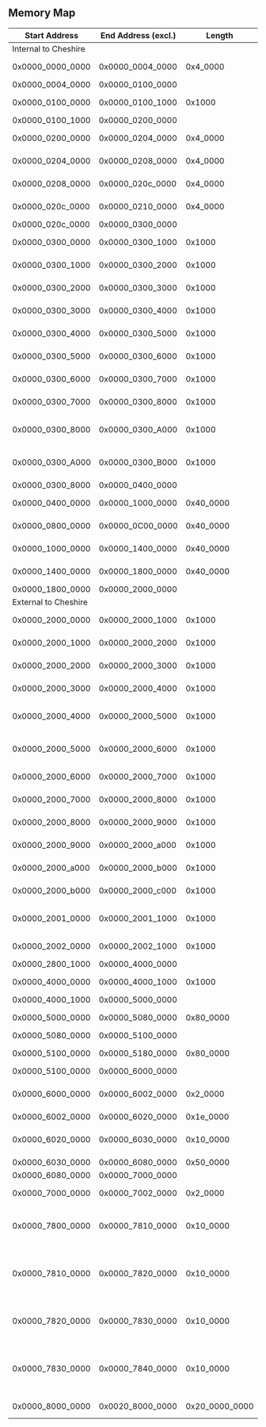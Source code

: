 ## Memory Map

| Start Address        | End Address (excl.) | Length         | Size    | Region       | Device                                  |
| -------------------- | ------------------- | -------------- | ------- | ------------ | --------------------------------------- |
| Internal to Cheshire |                     |                |         |              |
| 0x0000_0000_0000     | 0x0000_0004_0000    | 0x4_0000       | 256 KiB | Debug        | Debug CVA6                              |
| 0x0000_0004_0000     | 0x0000_0100_0000    |                |         | Reserved     |
| 0x0000_0100_0000     | 0x0000_0100_1000    | 0x1000         | 4 KiB   | Config       | AXI DMA Config                          |
| 0x0000_0100_1000     | 0x0000_0200_0000    |                |         | Reserved     |
| 0x0000_0200_0000     | 0x0000_0204_0000    | 0x4_0000       | 256 KiB | Memory       | Boot ROM                                |
| 0x0000_0204_0000     | 0x0000_0208_0000    | 0x4_0000       | 256 KiB | Irq          | CLINT                                   |
| 0x0000_0208_0000     | 0x0000_020c_0000    | 0x4_0000       | 256 KiB | Irq          | IRQ Routing                             |
| 0x0000_020c_0000     | 0x0000_0210_0000    | 0x4_0000       | 256 KiB | Irq          | AXI-REALM unit                          |
| 0x0000_020c_0000     | 0x0000_0300_0000    |                |         | Reserved     |
| 0x0000_0300_0000     | 0x0000_0300_1000    | 0x1000         | 4 KiB   | Config       | CSRs                                    |
| 0x0000_0300_1000     | 0x0000_0300_2000    | 0x1000         | 4 KiB   | Config       | LLC                                     |
| 0x0000_0300_2000     | 0x0000_0300_3000    | 0x1000         | 4 KiB   | I/O          | UART                                    |
| 0x0000_0300_3000     | 0x0000_0300_4000    | 0x1000         | 4 KiB   | I/O          | I2C                                     |
| 0x0000_0300_4000     | 0x0000_0300_5000    | 0x1000         | 4 KiB   | I/O          | SPIM                                    |
| 0x0000_0300_5000     | 0x0000_0300_6000    | 0x1000         | 4 KiB   | I/O          | GPIO                                    |
| 0x0000_0300_6000     | 0x0000_0300_7000    | 0x1000         | 4 KiB   | Config       | Serial Link                             |
| 0x0000_0300_7000     | 0x0000_0300_8000    | 0x1000         | 4 KiB   | Config       | VGA                                     |
| 0x0000_0300_8000     | 0x0000_0300_A000    | 0x1000         | 8 KiB   | Config       | UNBENT (bus error unit)                 |
| 0x0000_0300_A000     | 0x0000_0300_B000    | 0x1000         | 4 KiB   | Config       | Tagger (cache partitioning)             |
| 0x0000_0300_8000     | 0x0000_0400_0000    |                |         | Reserved     |
| 0x0000_0400_0000     | 0x0000_1000_0000    | 0x40_0000      | 64 MiB  | Irq          | PLIC                                    |
| 0x0000_0800_0000     | 0x0000_0C00_0000    | 0x40_0000      | 64 MiB  | Irq          | CLICs                                   |
| 0x0000_1000_0000     | 0x0000_1400_0000    | 0x40_0000      | 64 MiB  | Memory       | LLC Scratchpad                          |
| 0x0000_1400_0000     | 0x0000_1800_0000    | 0x40_0000      | 64 MiB  | Memory       | LLC Scratchpad                          |
| 0x0000_1800_0000     | 0x0000_2000_0000    |                |         | Reserved     |
| External to Cheshire |                     |                |         |              |
| 0x0000_2000_0000     | 0x0000_2000_1000    | 0x1000         | 4 KiB   | I/O          | ETHERNET                                |
| 0x0000_2000_1000     | 0x0000_2000_2000    | 0x1000         | 4 KiB   | I/O          | CAN BUS                                 |
| 0x0000_2000_2000     | 0x0000_2000_3000    | 0x1000         | 4 KiB   | I/O          | (empty)                                 |
| 0x0000_2000_3000     | 0x0000_2000_4000    | 0x1000         | 4 KiB   | I/O          | (empty)                                 |
| 0x0000_2000_4000     | 0x0000_2000_5000    | 0x1000         | 4 KiB   | I/O          | GP TIMER 1 (System timer)               |
| 0x0000_2000_5000     | 0x0000_2000_6000    | 0x1000         | 4 KiB   | I/O          | GP TIMER 2 (Advanced timer)             |
| 0x0000_2000_6000     | 0x0000_2000_7000    | 0x1000         | 4 KiB   | I/O          | GP TIMER 3                              |
| 0x0000_2000_7000     | 0x0000_2000_8000    | 0x1000         | 4 KiB   | I/O          | WATCHDOG timer                          |
| 0x0000_2000_8000     | 0x0000_2000_9000    | 0x1000         | 4 KiB   | I/O          | (empty)                                 |
| 0x0000_2000_9000     | 0x0000_2000_a000    | 0x1000         | 4 KiB   | I/O          | HyperBUS                                |
| 0x0000_2000_a000     | 0x0000_2000_b000    | 0x1000         | 4 KiB   | I/O          | Pad Config                              |
| 0x0000_2000_b000     | 0x0000_2000_c000    | 0x1000         | 4 KiB   | I/O          | L2 ECC Config                           |
| 0x0000_2001_0000     | 0x0000_2001_1000    | 0x1000         | 4 KiB   | I/O          | Carfield Control and Status             |
| 0x0000_2002_0000     | 0x0000_2002_1000    | 0x1000         | 4 KiB   | I/O          | PLL/CLOCK                               |
| 0x0000_2800_1000     | 0x0000_4000_0000    |                |         | Reserved     |
| 0x0000_4000_0000     | 0x0000_4000_1000    | 0x1000         | 4 KiB   | Irq          | Mailboxes                               |
| 0x0000_4000_1000     | 0x0000_5000_0000    |                |         | Reserved     |
| 0x0000_5000_0000     | 0x0000_5080_0000    | 0x80_0000      | 8 MiB   | Accelerators | Integer Cluster                         |
| 0x0000_5080_0000     | 0x0000_5100_0000    |                |         | Reserved     |
| 0x0000_5100_0000     | 0x0000_5180_0000    | 0x80_0000      | 8 MiB   | Accelerators | FP Cluster                              |
| 0x0000_5100_0000     | 0x0000_6000_0000    |                |         | Reserved     |
| 0x0000_6000_0000     | 0x0000_6002_0000    | 0x2_0000       | 128 KiB | Safety       | Safety Island Memory                    |
| 0x0000_6002_0000     | 0x0000_6020_0000    | 0x1e_0000      |         | Safety       | reserved                                |
| 0x0000_6020_0000     | 0x0000_6030_0000    | 0x10_0000      |         | Safety       | Safety Island Peripherals               |
| 0x0000_6030_0000     | 0x0000_6080_0000    | 0x50_0000      |         | Safety       | reserved                                |
| 0x0000_6080_0000     | 0x0000_7000_0000    |                |         | Reserved     |
| 0x0000_7000_0000     | 0x0000_7002_0000    | 0x2_0000       | 128 KiB | Memory       | LLC Scratchpad                          |
| 0x0000_7800_0000     | 0x0000_7810_0000    | 0x10_0000      | 1 MiB   | Memory       | L2 Scratchpad (Port 1, interleaved)     |
| 0x0000_7810_0000     | 0x0000_7820_0000    | 0x10_0000      | 1 MiB   | Memory       | L2 Scratchpad (Port 1, non-interleaved) |
| 0x0000_7820_0000     | 0x0000_7830_0000    | 0x10_0000      | 1 MiB   | Memory       | L2 Scratchpad (Port 2, interleaved)     |
| 0x0000_7830_0000     | 0x0000_7840_0000    | 0x10_0000      | 1 MiB   | Memory       | L2 Scratchpad (Port 2, non-interleaved) |
| 0x0000_8000_0000     | 0x0020_8000_0000    | 0x20_0000_0000 | 128 GiB | Memory       | LLC/DRAM                                |


